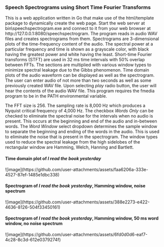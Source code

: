 <h3>Speech Spectrograms using Short Time Fourier Transforms</h3>
<p>
This is a web application written in Go that make use of the html/template package to dynamically create the web page.
Start the web server at bin\speechspectrogram.exe and connect to it from your web browser at http://127.0.0.1:8080/speechspectrogram.
The program reads in audio WAV files and creates spectrograms from them.  Spectrograms are 3-dimensional plots of the time-frequency
content of the audio.  The spectral power at a particular frequency and time is shown as a grayscale color, with black having the 
greatest power and white having the least.  Short-time Fourier transforms (STFT) are used in 32 ms time intervals with 50% overlap
between FFTs.  The sections are multiplied with various window types to minimize spectral leakage due to the Gibbs phenomenon.
Time domain plots of the audio waveform can be displayed as well as the spectrogram.  The user can enter audio of not more than
two seconds as well as some previously created WAV file.  Upon selecting <i>play</i> radio button, the user will hear the contents
of the audio WAV file.  This program requires the fmedia program to be in the PATH environmental variable.
<p>
The FFT size is 256.  The sampling rate is 8,000 Hz which produces a Nyquist critical frequency of 4,000 Hz.
The checkbox <i>Words Only</i> can be checked to eliminate the spectral noise for the intervals when no
audio is present.  This occurs at the beginning and end of the audio and in-between words.  The <i>Word Window</i>
select dropdown determines the sample window to separate the beginning and ending of the words in the audio.
This is used to eliminate the noise that is present in the spectrogram.  The window types used to reduce
the spectral leakage from the high sidelobes of the rectangular window are Hamming, Welch, Hanning and Bartlett.
</p>

<h4>Time domain plot of <i>I read the book yesterday</i></h4>
![image](https://github.com/user-attachments/assets/faa6206a-333e-4527-87ef-1485e1dbc338)
<h4>Spectrogram of <i>I read the book yesterday</i>, Hamming window, noise spectrum</h4>
![image](https://github.com/user-attachments/assets/388e2273-e422-4636-8126-504f33450161)
<h4>Spectrogram of <i>I read the book yesterday</i>, Hamming window, 50 ms word window, no noise spectrum</h4>
![image](https://github.com/user-attachments/assets/6fd0d0d6-eaf7-4c28-8c3d-612e0379274f)
